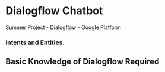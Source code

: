 # Dialogflow Chatbot
Summer Project - Dialogflow - Google Platform

### Intents and Entities.
## Basic Knowledge of Dialogflow Required
